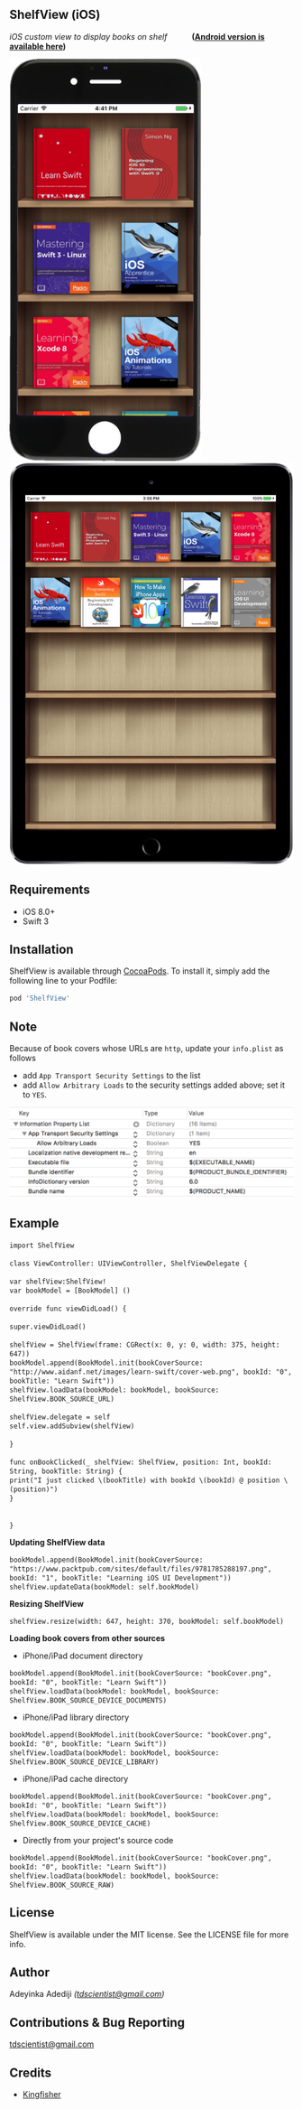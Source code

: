## ShelfView (iOS) ##

*iOS custom view to display books on shelf* `     ` **([Android version is available here](https://github.com/tdscientist/ShelfView))** 

<img src="iphone.png" width="340"> <img src="ipad.png" width="528">



Requirements
--------

* iOS 8.0+
* Swift 3


Installation
--------

ShelfView is available through [CocoaPods](https://cocoapods.org/). To install
it, simply add the following line to your Podfile:

```ruby
pod 'ShelfView'
```


**Note**
--------
Because of book covers whose URLs are `http`, update your `info.plist` as follows
* add `App Transport Security Settings` to the list
* add `Allow Arbitrary Loads` to the security settings added above; set it to `YES`.
<img src="note.png" width="550">

Example 
--------

```
import ShelfView

class ViewController: UIViewController, ShelfViewDelegate {

var shelfView:ShelfView!
var bookModel = [BookModel] ()

override func viewDidLoad() {

super.viewDidLoad()

shelfView = ShelfView(frame: CGRect(x: 0, y: 0, width: 375, height: 647))        
bookModel.append(BookModel.init(bookCoverSource: "http://www.aidanf.net/images/learn-swift/cover-web.png", bookId: "0", bookTitle: "Learn Swift"))          
shelfView.loadData(bookModel: bookModel, bookSource: ShelfView.BOOK_SOURCE_URL)       

shelfView.delegate = self        
self.view.addSubview(shelfView)

}

func onBookClicked(_ shelfView: ShelfView, position: Int, bookId: String, bookTitle: String) {
print("I just clicked \(bookTitle) with bookId \(bookId) @ position \(position)")
}


}
```


**Updating ShelfView data**
```
bookModel.append(BookModel.init(bookCoverSource: "https://www.packtpub.com/sites/default/files/9781785288197.png", bookId: "1", bookTitle: "Learning iOS UI Development"))
shelfView.updateData(bookModel: self.bookModel)
```


**Resizing ShelfView**
```
shelfView.resize(width: 647, height: 370, bookModel: self.bookModel)
```


**Loading book covers from other sources**

* iPhone/iPad document directory
```
bookModel.append(BookModel.init(bookCoverSource: "bookCover.png", bookId: "0", bookTitle: "Learn Swift"))          
shelfView.loadData(bookModel: bookModel, bookSource: ShelfView.BOOK_SOURCE_DEVICE_DOCUMENTS)
``` 



* iPhone/iPad library directory
```
bookModel.append(BookModel.init(bookCoverSource: "bookCover.png", bookId: "0", bookTitle: "Learn Swift"))          
shelfView.loadData(bookModel: bookModel, bookSource: ShelfView.BOOK_SOURCE_DEVICE_LIBRARY)
```



* iPhone/iPad cache directory
```
bookModel.append(BookModel.init(bookCoverSource: "bookCover.png", bookId: "0", bookTitle: "Learn Swift"))          
shelfView.loadData(bookModel: bookModel, bookSource: ShelfView.BOOK_SOURCE_DEVICE_CACHE)
``` 

* Directly from your project's source code
```
bookModel.append(BookModel.init(bookCoverSource: "bookCover.png", bookId: "0", bookTitle: "Learn Swift"))          
shelfView.loadData(bookModel: bookModel, bookSource: ShelfView.BOOK_SOURCE_RAW)
``` 


License
--------

ShelfView is available under the MIT license. See the LICENSE file for more info.

Author
--------

Adeyinka Adediji _(tdscientist@gmail.com)_


Contributions & Bug Reporting
--------

tdscientist@gmail.com 



Credits 
--------

* [Kingfisher](https://github.com/onevcat/Kingfisher)

